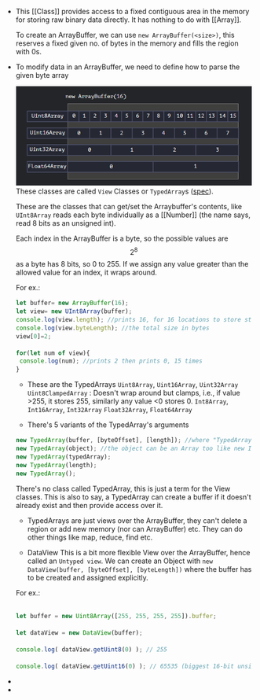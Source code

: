 - This [[Class]] provides access to a fixed contiguous <given length bytes> area in the memory for storing raw binary data directly. It has nothing to do with [[Array]]. 
  
  To create an ArrayBuffer, we can use ``new ArrayBuffer(<size>)``, this reserves a fixed given no. of bytes in the memory and fills the region with 0s.
- To modify data in an ArrayBuffer, we need to define how to parse the given byte array
  
  ![image.png](../assets/image_1688103104914_0.png)
  These classes are called ``View`` Classes or ``TypedArray``s ([spec](https://tc39.github.io/ecma262/#sec-typedarray-objects)).
  
  These are the classes that can get/set the Arraybuffer's contents, like ``UInt8Array`` reads each byte individually as a [[Number]] (the name says, read 8 bits as an unsigned int).
  
  Each index in the ArrayBuffer is a byte, so the possible values are $$2^8$$ as a byte has 8 bits, so 0 to 255. If we assign any value greater than the allowed value for an index, it wraps around.
  
  For ex.:
  
  ```js
  let buffer= new ArrayBuffer(16);
  let view= new UInt8Array(buffer);
  console.log(view.length); //prints 16, for 16 locations to store stuff
  console.log(view.byteLength); //the total size in bytes
  view[0]=2;
  
  for(let num of view){
   console.log(num); //prints 2 then prints 0, 15 times
  }
  ```
  * These are the TypedArrays
  ``Uint8Array``, ``Uint16Array``, ``Uint32Array`` 
  ``Uint8ClampedArray`` : Doesn't wrap around but clamps, i.e., if value >255, it stores 255, similarly any value <0 stores 0.
  ``Int8Array``, ``Int16Array``, ``Int32Array``
  ``Float32Array``, ``Float64Array``
  
  
  * There's 5 variants of the TypedArray's arguments
  ```js
  new TypedArray(buffer, [byteOffset], [length]); //where "TypedArray" can be any of Int8Array,UInt8Array etc.
  new TypedArray(object); //the object can be an Array too like new Int8Array([0,1,2,5]);
  new TypedArray(typedArray);
  new TypedArray(length);
  new TypedArray();
  ```
  There's no class called TypedArray, this is just a term for the View classes.
  This is also to say, a TypedArray can create a buffer if it doesn't already exist and then provide access over it.
  
  * TypedArrays are just views over the ArrayBuffer, they can't delete a region or add new memory (nor can ArrayBuffer) etc.
  They can do other things like map, reduce, find etc.
  
  * DataView
  This is a bit more flexible View over the ArrayBuffer, hence called an ``Untyped view``.
  We can create an Object with ``new DataView(buffer, [byteOffset], [byteLength])`` where the buffer has to be created and assigned explicitly.
  
  For ex.:
  ```js
  
  let buffer = new Uint8Array([255, 255, 255, 255]).buffer;
  
  let dataView = new DataView(buffer);
  
  console.log( dataView.getUint8(0) ); // 255
  
  console.log( dataView.getUint16(0) ); // 65535 (biggest 16-bit unsigned int)
  ```
-
-